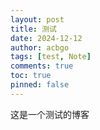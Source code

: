 ```yaml
---
layout: post
title: 测试
date: 2024-12-12
author: acbgo
tags: [test, Note]
comments: true
toc: true
pinned: false
---
```


这是一个测试的博客